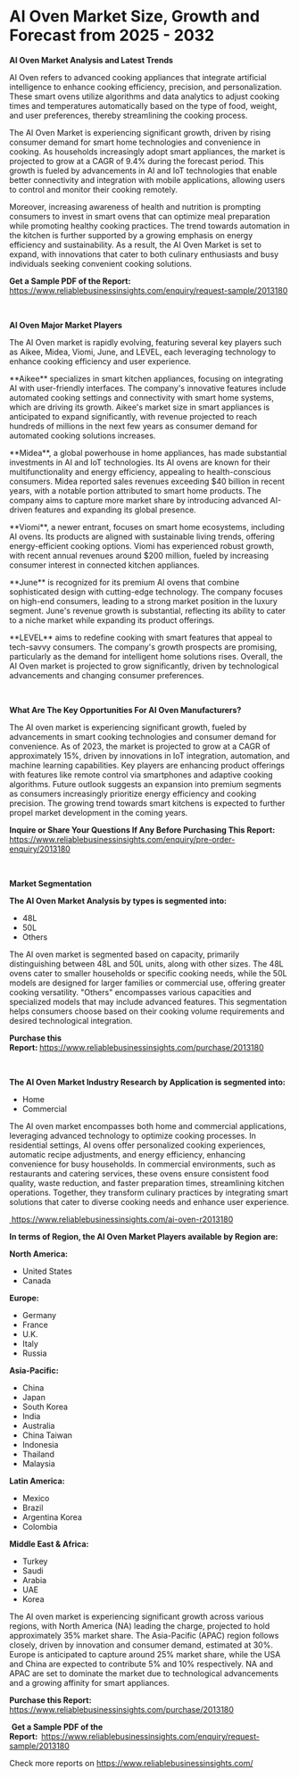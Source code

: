 <p><h1>AI Oven Market Size, Growth and Forecast from 2025 - 2032</h1></p><p><strong>AI Oven Market Analysis and Latest Trends</strong></p>
<p><p>AI Oven refers to advanced cooking appliances that integrate artificial intelligence to enhance cooking efficiency, precision, and personalization. These smart ovens utilize algorithms and data analytics to adjust cooking times and temperatures automatically based on the type of food, weight, and user preferences, thereby streamlining the cooking process.</p><p>The AI Oven Market is experiencing significant growth, driven by rising consumer demand for smart home technologies and convenience in cooking. As households increasingly adopt smart appliances, the market is projected to grow at a CAGR of 9.4% during the forecast period. This growth is fueled by advancements in AI and IoT technologies that enable better connectivity and integration with mobile applications, allowing users to control and monitor their cooking remotely.</p><p>Moreover, increasing awareness of health and nutrition is prompting consumers to invest in smart ovens that can optimize meal preparation while promoting healthy cooking practices. The trend towards automation in the kitchen is further supported by a growing emphasis on energy efficiency and sustainability. As a result, the AI Oven Market is set to expand, with innovations that cater to both culinary enthusiasts and busy individuals seeking convenient cooking solutions.</p></p>
<p><strong>Get a Sample PDF of the Report:&nbsp;</strong> <a href="https://www.reliablebusinessinsights.com/enquiry/request-sample/2013180?utm_campaign=2537&utm_medium=2&utm_source=Github&utm_content=ia&utm_term=28022025&utm_id=ai-oven">https://www.reliablebusinessinsights.com/enquiry/request-sample/2013180</a></p>
<p>&nbsp;</p>
<p><strong>AI Oven Major Market Players</strong></p>
<p><p>The AI Oven market is rapidly evolving, featuring several key players such as Aikee, Midea, Viomi, June, and LEVEL, each leveraging technology to enhance cooking efficiency and user experience. </p><p>**Aikee** specializes in smart kitchen appliances, focusing on integrating AI with user-friendly interfaces. The company's innovative features include automated cooking settings and connectivity with smart home systems, which are driving its growth. Aikee's market size in smart appliances is anticipated to expand significantly, with revenue projected to reach hundreds of millions in the next few years as consumer demand for automated cooking solutions increases.</p><p>**Midea**, a global powerhouse in home appliances, has made substantial investments in AI and IoT technologies. Its AI ovens are known for their multifunctionality and energy efficiency, appealing to health-conscious consumers. Midea reported sales revenues exceeding $40 billion in recent years, with a notable portion attributed to smart home products. The company aims to capture more market share by introducing advanced AI-driven features and expanding its global presence.</p><p>**Viomi**, a newer entrant, focuses on smart home ecosystems, including AI ovens. Its products are aligned with sustainable living trends, offering energy-efficient cooking options. Viomi has experienced robust growth, with recent annual revenues around $200 million, fueled by increasing consumer interest in connected kitchen appliances.</p><p>**June** is recognized for its premium AI ovens that combine sophisticated design with cutting-edge technology. The company focuses on high-end consumers, leading to a strong market position in the luxury segment. June's revenue growth is substantial, reflecting its ability to cater to a niche market while expanding its product offerings.</p><p>**LEVEL** aims to redefine cooking with smart features that appeal to tech-savvy consumers. The company's growth prospects are promising, particularly as the demand for intelligent home solutions rises. Overall, the AI Oven market is projected to grow significantly, driven by technological advancements and changing consumer preferences.</p></p>
<p>&nbsp;</p>
<p><strong>What Are The Key Opportunities For AI Oven Manufacturers?</strong></p>
<p><p>The AI oven market is experiencing significant growth, fueled by advancements in smart cooking technologies and consumer demand for convenience. As of 2023, the market is projected to grow at a CAGR of approximately 15%, driven by innovations in IoT integration, automation, and machine learning capabilities. Key players are enhancing product offerings with features like remote control via smartphones and adaptive cooking algorithms. Future outlook suggests an expansion into premium segments as consumers increasingly prioritize energy efficiency and cooking precision. The growing trend towards smart kitchens is expected to further propel market development in the coming years.</p></p>
<p><strong>Inquire or Share Your Questions If Any Before Purchasing This Report:</strong> <a href="https://www.reliablebusinessinsights.com/enquiry/pre-order-enquiry/2013180?utm_campaign=2537&utm_medium=2&utm_source=Github&utm_content=ia&utm_term=28022025&utm_id=ai-oven">https://www.reliablebusinessinsights.com/enquiry/pre-order-enquiry/2013180</a></p>
<p>&nbsp;</p>
<p><strong>Market Segmentation</strong></p>
<p><strong>The AI Oven Market Analysis by types is segmented into:</strong></p>
<p><ul><li>48L</li><li>50L</li><li>Others</li></ul></p>
<p><p>The AI oven market is segmented based on capacity, primarily distinguishing between 48L and 50L units, along with other sizes. The 48L ovens cater to smaller households or specific cooking needs, while the 50L models are designed for larger families or commercial use, offering greater cooking versatility. "Others" encompasses various capacities and specialized models that may include advanced features. This segmentation helps consumers choose based on their cooking volume requirements and desired technological integration.</p></p>
<p><strong>Purchase this Report:&nbsp;</strong><a href="https://www.reliablebusinessinsights.com/purchase/2013180?utm_campaign=2537&utm_medium=2&utm_source=Github&utm_content=ia&utm_term=28022025&utm_id=ai-oven">https://www.reliablebusinessinsights.com/purchase/2013180</a></p>
<p>&nbsp;</p>
<p><strong>The AI Oven Market Industry Research by Application is segmented into:</strong></p>
<p><ul><li>Home</li><li>Commercial</li></ul></p>
<p><p>The AI oven market encompasses both home and commercial applications, leveraging advanced technology to optimize cooking processes. In residential settings, AI ovens offer personalized cooking experiences, automatic recipe adjustments, and energy efficiency, enhancing convenience for busy households. In commercial environments, such as restaurants and catering services, these ovens ensure consistent food quality, waste reduction, and faster preparation times, streamlining kitchen operations. Together, they transform culinary practices by integrating smart solutions that cater to diverse cooking needs and enhance user experience.</p></p>
<p><a href="https://www.reliablebusinessinsights.com/ai-oven-r2013180?utm_campaign=2537&utm_medium=2&utm_source=Github&utm_content=ia&utm_term=28022025&utm_id=ai-oven">&nbsp;https://www.reliablebusinessinsights.com/ai-oven-r2013180</a></p>
<p><strong>In terms of Region, the AI Oven Market Players available by Region are:</strong></p>
<p>
    <p> <strong> North America: </strong>
        <ul>
            <li>United States</li>
            <li>Canada</li>
        </ul>
        </p> 
    <p> <strong> Europe: </strong>
        <ul>
            <li>Germany</li>
            <li>France</li>
            <li>U.K.</li>
            <li>Italy</li>
            <li>Russia</li>
        </ul>
        </p> 
    <p> <strong> Asia-Pacific: </strong>
        <ul>
            <li>China</li>
            <li>Japan</li>
            <li>South Korea</li>
            <li>India</li>
            <li>Australia</li>
            <li>China Taiwan</li>
            <li>Indonesia</li>
            <li>Thailand</li>
            <li>Malaysia</li>
        </ul>
        </p> 
    <p> <strong> Latin America: </strong>
        <ul>
            <li>Mexico</li>
            <li>Brazil</li>
            <li>Argentina Korea</li>
            <li>Colombia</li>
        </ul>
        </p> 
    <p> <strong> Middle East & Africa: </strong>
        <ul>
            <li>Turkey</li>
            <li>Saudi</li>
            <li>Arabia</li>
            <li>UAE</li>
            <li>Korea</li>
        </ul>
    </p>
    </p>
<p><p>The AI oven market is experiencing significant growth across various regions, with North America (NA) leading the charge, projected to hold approximately 35% market share. The Asia-Pacific (APAC) region follows closely, driven by innovation and consumer demand, estimated at 30%. Europe is anticipated to capture around 25% market share, while the USA and China are expected to contribute 5% and 10% respectively. NA and APAC are set to dominate the market due to technological advancements and a growing affinity for smart appliances.</p></p>
<p><strong>Purchase this Report: </strong><a href="https://www.reliablebusinessinsights.com/purchase/2013180?utm_campaign=2537&utm_medium=2&utm_source=Github&utm_content=ia&utm_term=28022025&utm_id=ai-oven">https://www.reliablebusinessinsights.com/purchase/2013180</a></p>
<p>&nbsp;<strong>Get a Sample PDF of the Report:&nbsp;&nbsp;</strong><a href="https://www.reliablebusinessinsights.com/enquiry/request-sample/2013180?utm_campaign=2537&utm_medium=2&utm_source=Github&utm_content=ia&utm_term=28022025&utm_id=ai-oven">https://www.reliablebusinessinsights.com/enquiry/request-sample/2013180</a></p>
<p><strong></strong></p>
<p>Check more reports on <a href="https://www.reliablebusinessinsights.com/?utm_campaign=2537&utm_medium=2&utm_source=Github&utm_content=ia&utm_term=28022025&utm_id=ai-oven">https://www.reliablebusinessinsights.com/</a></p>